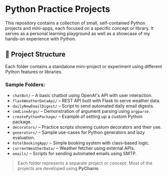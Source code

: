 # Python Practice Projects

This repository contains a collection of small, self-contained Python projects and mini-apps, each focused on a specific concept or library. It serves as a personal learning playground as well as a showcase of my hands-on experience with Python.

## 📁 Project Structure

Each folder contains a standalone mini-project or experiment using different Python features or libraries.

### Sample Folders:
- `chatBot/` – A basic chatbot using OpenAI's API with user interaction.
- `flaskWeatherDataApi/` – REST API built with Flask to serve weather data.
- `dailyNewEmailDigest/` – Script to send automated daily email digests.
- `cmdLineArgs/` – Demonstration of argument parsing using `argparse`.
- `createPythonPackage/` – Example of setting up a custom Python package.
- `decorators/` – Practice scripts showing custom decorators and their use.
- `generators/` – Sample use-cases for Python generators and lazy evaluation.
- `hotelBookingApp/` – Simple booking system with class-based logic.
- `currentWeatherData/` – Weather fetcher using external APIs.
- `emails/` – Scripts for sending automated emails using SMTP.


> Each folder represents a separate project or concept. Most of the projects are developed using **PyCharm**.